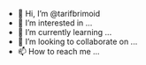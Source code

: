 - 👋 Hi, I’m @tarifbrimoid
- 👀 I’m interested in ...
- 🌱 I’m currently learning ...
- 💞️ I’m looking to collaborate on ...
- 📫 How to reach me ...

<!---
tarifbrimoid/tarifbrimoid is a ✨ special ✨ repository because its `README.md` (this file) appears on your GitHub profile.
You can click the Preview link to take a look at your changes.
--->
